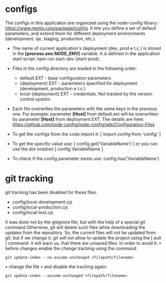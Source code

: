 # configs

The configs in this application are organized using the node-config library: https://www.npmjs.com/package/config. 
It lets you define a set of default parameters, and extend them for different deployment environments (development, qa, staging, production, etc.).

* The name of current application's deployment (dev, prod e t.c.) is stored in the __[process.env.NODE_ENV]__ variable. 
It is defined in the application start script: npm run start-dev (start-prod).


* Files in the config directory are loaded in the following order:
  * default.EXT             - base configuration parameters
  * {deployment}.EXT        - parameters specified for deployment (development, production e t.c.)
  * local-{deployment}.EXT  - credentials. Not tracked by the version control system


* Each file overwrites the parameters with the same keys in the previous one. 
For example: parameter __[Host]__ from default.ext will be overwritten by parameter __[Host]__ from deployment.EXT. 
The details are here: https://github.com/node-config/node-config/wiki/Configuration-Files


* To get the configs from the code import it: [ import config from 'config' ]
* To get the specific value use: [ config.get('VariableName') ] or you can use the dot notation [ config.VariableName ]
* To check if the config parameter exists use: config.has('VariableName') 


# git tracking

git tracking has been disabled for these files:
  * config/local-development.cjs
  * config/local-production.cjs
  * config/local-test.cjs

It was done not by the gitignore file, but with the help of a special git command
Otherwise, git will delete such files while downloading the updates from the repository.
So, the current files will not be updated from git, but if we change it, git will not allow to update the project using the [ pull ] command.
it will warn us, that there are unsaved files. In order to avoid it:
• before changes enable the change tracking using the command:

    git update-index --no-assume-unchanged <filepath/filename>

• change the file
• and disable the tracking again: 

    git update-index --assume-unchanged <filepath/filename>
